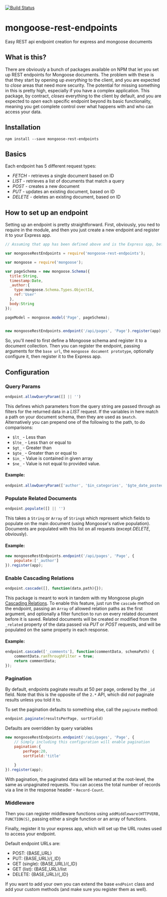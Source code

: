 [![Build Status](https://travis-ci.org/jraede/mongoose-rest-endpoints.png?branch=master)](https://travis-ci.org/jraede/mongoose-rest-endpoints)

mongoose-rest-endpoints
=======================

Easy REST api endpoint creation for express and mongoose documents

## What is this?

There are obviously a bunch of packages available on NPM that let you set up REST endpoints for Mongoose documents. The problem with these is that they start by opening up *everything* to the client, and you are expected to *close* areas that need more security. The potential for missing something in this is pretty high, especially if you have a complex application. This package, by contract, *closes* everything to the client by default, and you are expected to *open* each specific endpoint beyond its basic functionality, meaning you get complete control over what happens with and who can access your data.

## Installation

`npm install --save mongoose-rest-endpoints`

## Basics

Each endpoint has 5 different request types:

* *FETCH* - retrieves a single document based on ID
* *LIST* - retrieves a list of documents that match a query
* *POST* - creates a new document
* *PUT* - updates an existing document, based on ID
* *DELETE* - deletes an existing document, based on ID


## How to set up an endpoint

Setting up an endpoint is pretty straightforward. First, obviously, you ned to require in the module, and then you just create a new endpoint and register it to your Express app.

```javascript
// Assuming that app has been defined above and is the Express app, before starting the server.

var mongooseRestEndpoints = require('mongoose-rest-endpoints');

var mongoose = require('mongoose');

var pageSchema = new mongoose.Schema({
  title:String,
  timestamp:Date,
  _author:{
    type:mongoose.Schema.Types.ObjectId,
    ref:'User'
  },
  body:String
});

pageModel = mongoose.model('Page', pageSchema);
  

new mongooseRestEndpoints.endpoint('/api/pages', 'Page').register(app);
```

So, you'll need to first define a Mongoose schema and register it to a document collection. Then you can register the endpoint, passing arguments for the `base url`, the `mongoose document prototype`, optionally configure it, then register it to the Express app.

## Configuration
### Query Params
```javascript
endpoint.allowQueryParam([] || '')
```

This defines which parameters from the query string are passed through as filters for the returned data in a *LIST* request. If the variables in here match a path on your document schema, then they are used as `$match`. Alternatively you can prepend one of the following to the path, to do comparisons: 
* `$lt_` - Less than
* `$lte_` - Less than or equal to
* `$gt_` - Greater than
* `$gte_` - Greater than or equal to
* `$in_` - Value is contained in given array
* `$ne_` - Value is not equal to provided value.

#### Example:

```javascript
endpoint.allowQueryParam(['author', '$in_categories', '$gte_date_posted'])
```

### Populate Related Documents
```javascript
endpoint.populate([] || '')
```

This takes a `String` or `Array` of `String`s which represent which fields to populate on the main document (using Mongoose's native population). Documents are populated with this list on all requests (except *DELETE*, obviously).

#### Example:
```javascript
new mongooseRestEndpoints.endpoint('/api/pages', 'Page', {
	populate:['_author']
}).register(app);
```

### Enable Cascading Relations
```javascript
endpoint.cascade([], function(data,path){});
```

This package is meant to work in tandem with my Mongoose plugin [Cascading Relations](https://github.com/jraede/cascading-relations). To enable this feature, just run the `cascade` method on the endpoint, passing an `Array` of allowed relation paths as the first argument, and optionally a filter function to run on every related document before it is saved. Related documents will be created or modified from the `_related` property of the data passed via *PUT* or *POST* requests, and will be populated on the same property in each response.

#### Example:

```javascript
endpoint.cascade(['_comments'], function(commentData, schemaPath) {
    commentData.ranThroughFilter = true;
    return commentData;
});
```

### Pagination
By default, endpoints paginate results at 50 per page, ordered by the `_id` field. Note that this is the opposite of the `2.*` API, which did *not* paginate results unless you told it to.

To set the pagination defaults to something else, call the `paginate` method:

```javascript
endpoint.paginate(resultsPerPage, sortField)
```

Defaults are overridden by query variables

```javascript
new mongooseRestEndpoints.endpoint('/api/pages', 'Page', {
	// Simply including this configuration will enable pagination
	pagination:{
		perPage:20,
		sortField:'title'
		
	}
}).register(app);
```

With pagination, the paginated data will be returned at the root-level, the same as unpaginated requests. You can access the total number of records via a line in the response header - `Record-Count`.
		
### Middleware

Then you can register middleware functions using `addMiddleware(HTTPVERB, FUNCTION(S)`, passing either a single function or an array of functions.

Finally, register it to your express app, which will set up the URL routes used to access your endpoint.

Default endpoint URLs are:

* POST: {BASE_URL}
* PUT: {BASE_URL}/{_ID}
* GET (single): {BASE_URL}/{_ID}
* GET (list): {BASE_URL}/list
* DELETE: {BASE_URL}/{_ID}

If you want to add your own you can extend the base `endPoint` class and add your custom methods (and make sure you register them as well).


